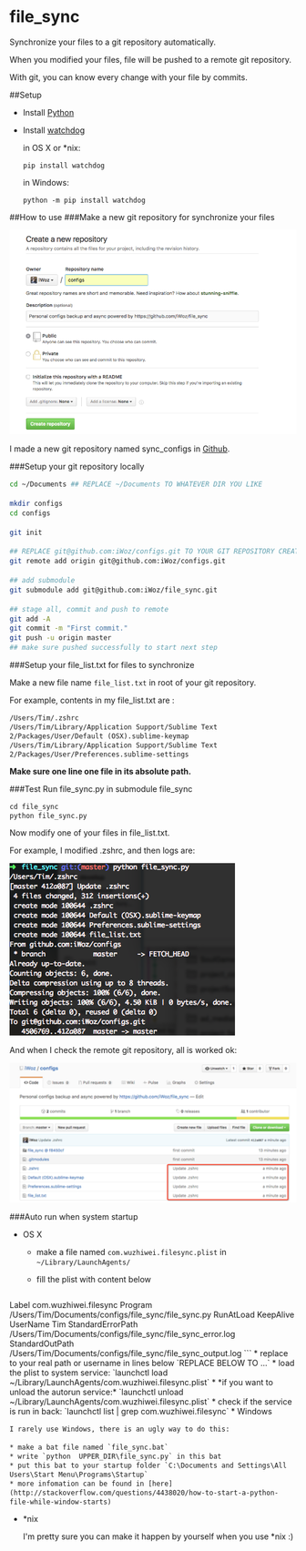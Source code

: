 # file_sync

Synchronize your files to a git repository automatically.

When you modified your files, file will be pushed to a remote git repository.

With git, you can know every change with your file by commits.

##Setup
* Install [Python](https://www.python.org/downloads/)

* Install [watchdog](http://pythonhosted.org/watchdog/)

	in OS X or *nix:
	
	```
	pip install watchdog
	```
	
	in Windows:
	
	```
	python -m pip install watchdog
	```

##How to use
###Make a new git repository for synchronize your files

![new git repository](imgs/new_git.png)

I made a new git repository named sync_configs in [Github](https://github.com/new).
	
###Setup your git repository locally

```bash
cd ~/Documents ## REPLACE ~/Documents TO WHATEVER DIR YOU LIKE

mkdir configs
cd configs

git init

## REPLACE git@github.com:iWoz/configs.git TO YOUR GIT REPOSITORY CREATED BEFORE
git remote add origin git@github.com:iWoz/configs.git 

## add submodule
git submodule add git@github.com:iWoz/file_sync.git

## stage all, commit and push to remote
git add -A
git commit -m "First commit."
git push -u origin master
## make sure pushed successfully to start next step

```

###Setup your file_list.txt for files to synchronize

Make a new file name `file_list.txt` in root of your git repository.

For example, contents in my file_list.txt are :
 	
 ```planitext
/Users/Tim/.zshrc
/Users/Tim/Library/Application Support/Sublime Text 2/Packages/User/Default (OSX).sublime-keymap
/Users/Tim/Library/Application Support/Sublime Text 2/Packages/User/Preferences.sublime-settings
 ```
**Make sure one line one file in its absolute path.**

###Test
Run file_sync.py in submodule file_sync

```
cd file_sync
python file_sync.py
```

Now modify one of your files in file_list.txt.

For example, I modified .zshrc, and then logs are:

![logs](imgs/logs.png)

And when I check the remote git repository, all is worked ok:

![check](imgs/check.png)

###Auto run when system startup
* OS X
	* make a file named `com.wuzhiwei.filesync.plist` in `~/Library/LaunchAgents/`
	* fill the plist with content below

		```xml
<?xml version="1.0" encoding="UTF-8"?>
<!DOCTYPE plist PUBLIC -//Apple Computer//DTD PLIST 1.0//EN http://www.apple.com/DTDs/PropertyList-1.0.dtd >
<plist version="1.0">
  <dict>
    <key>Label</key>
    <string>com.wuzhiwei.filesync</string>
    <key>Program</key>
    <!-- REPLACE BELOW TO YOUR file_sync.py PATH -->
    <string>/Users/Tim/Documents/configs/file_sync/file_sync.py</string>
    <key>RunAtLoad</key>
    <true/>
    <key>KeepAlive</key>
    <true/>
    <key>UserName</key>
    <!-- REPLACE BELOW TO YOUR USERNAME -->
    <string>Tim</string>
    <key>StandardErrorPath</key>
    <!-- REPLACE BELOW TO WHAT EVER PATH YOU LIKE -->
    <string>/Users/Tim/Documents/configs/file_sync/file_sync_error.log</string>
    <key>StandardOutPath</key>
    <!-- REPLACE BELOW TO WHAT EVER PATH YOU LIKE -->
    <string>/Users/Tim/Documents/configs/file_sync/file_sync_output.log</string>
  </dict>
</plist>
		```
	* replace to your real path or username in lines below `REPLACE BELOW TO ...`
	* load the plist to system service: `launchctl load ~/Library/LaunchAgents/com.wuzhiwei.filesync.plist`
	* *if you want to unload the autorun service:* `launchctl unload ~/Library/LaunchAgents/com.wuzhiwei.filesync.plist`
	* check if the service is run in back: `launchctl list | grep com.wuzhiwei.filesync`
* Windows

	I rarely use Windows, there is an ugly way to do this:
	
	* make a bat file named `file_sync.bat`
	* write `python  UPPER_DIR\file_sync.py` in this bat
	* put this bat to your startup folder `C:\Documents and Settings\All Users\Start Menu\Programs\Startup`
	* more infomation can be found in [here](http://stackoverflow.com/questions/4438020/how-to-start-a-python-file-while-window-starts)
* *nix

	I'm pretty sure you can make it happen by yourself when you use *nix :)
